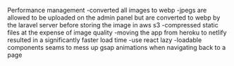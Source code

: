 Performance management
-converted all images to webp
-jpegs are allowed to be uploaded on the admin panel but are converted to webp by the laravel server
before storing the image in aws s3
-compressed static files at the expense of image quality
-moving the app from heroku to netlify resulted in a significantly faster load time
-use react lazy
-loadable components seams to mess up gsap animations when navigating back to a page